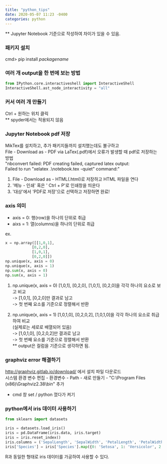```yaml
---
title: "python_tips"
date: 2020-05-07 11:23 -0400
categories: python
---
```


** Jupyter Notebook 기준으로 작성하여 차이가 있을 수 있음.

### 패키지 설치 

cmd> pip install _packagename_


### 여러 개 output을 한 번에 보는 방법 

```python
from IPython.core.interactiveshell import InteractiveShell
InteractiveShell.ast_node_interactivity = "all"
```

### 커서 여러 개 만들기

Ctrl + 원하는 위치 클릭 <br>
** spyder에서는 적용되지 않음


### Jupyter Notebook pdf 저장

MikTex를 설치하고, 추가 패키지들까지 설치했는데도 불구하고 <br>
File - Download as - PDF via LaTex(.pdf)에서 오류가 발생할 때 pdf로 저장하는 방법 <br>
"nbconvert failed: PDF creating failed, captured latex output: <br>
 Failed to run "xelatex .\notebook.tex -quiet" command:" <br>

 1) File - Download as - HTML(.html)로 저장하고 HTML 파일을 연다 <br>
 2) '메뉴 - 인쇄' 혹은 ' Ctrl + P'로 인쇄창을 띄운다 <br>
 3) '대상'에서 'PDF로 저장'으로 선택하고 저장하면 완료! <br>


### axis 의미 
- axis = 0: 행(row)을 하나의 단위로 취급
- aixs = 1: 열(columns)을 하나의 단위로 취급

ex.
``` python
x = np.array([[1,0,1],
            [0,2,0],
            [1,0,1],
            [0,2,0]])
np.unique(x, axis = 0)
np.unique(x, axis = 1)
np.sum(x, axis = 0)
np.sum(x, axis = 1)
```

1) np.unique(x, axis = 0)
[1,0,1], [0,2,0], [1,0,1], [0,2,0]을 각각 하나의 요소로 보고 비교 <br>
-> [1,0,1], [0,2,0]만 결과로 남고 <br>
-> 첫 번째 요소를 기준으로 정렬해서 반환 <br>

2) np.unique(x, axis = 1)
[1,0,1,0], [0,2,0,2], [1,0,1,0]을 각각 하나의 요소로 취급하여 비교 <br>
(실제로는 세로로 배열되어 있음) <br>
-> [1,0,1,0], [0,2,0,2]만 결과로 남고 <br>
-> 첫 번째 요소를 기준으로 정렬해서 반환 <br>
** output은 컬럼을 기준으로 생각하면 됨. <br>

### graphviz error 해결하기
http://graphviz.gitlab.io/download/ 에서 설치 파일 다운로드 <br>
시스템 환경 변수 편집 - 환경변수 - Path - 새로 만들기 - "C:\Program Files (x86)\Graphviz2.38\bin" 추가 <br>
- cmd 창 set / python 껐다가 켜기 


### python에서 iris 데이터 사용하기
``` python
from sklearn import datasets

iris = datasets.load_iris()
iris = pd.DataFrame(iris.data, iris.target)
iris = iris.reset_index()
iris.columns = ('SepalLength', 'SepalWidth', 'PetalLength', 'PetalWidth', 'Species')
iris['Species'] = iris['Species'].map({0: 'Setosa', 1: 'Versicolor', 2: 'Verginia'})
```
R과 동일한 형태로 iris 데이터를 가공하여 사용할 수 있다.
